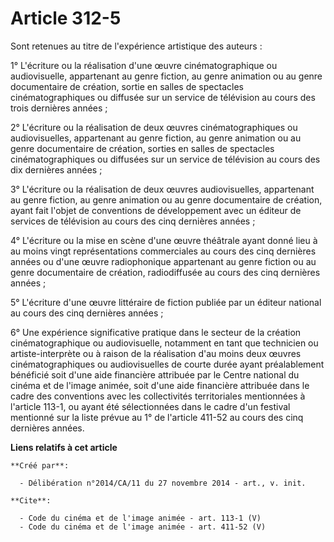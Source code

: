 # Article 312-5

Sont retenues au titre de l'expérience artistique des auteurs : 

1° L'écriture ou la réalisation d'une œuvre cinématographique ou audiovisuelle, appartenant au genre fiction, au genre
animation ou au genre documentaire de création, sortie en salles de spectacles cinématographiques ou diffusée sur un service
de télévision au cours des trois dernières années ; 

2° L'écriture ou la réalisation de deux œuvres cinématographiques ou audiovisuelles, appartenant au genre fiction, au genre
animation ou au genre documentaire de création, sorties en salles de spectacles cinématographiques ou diffusées sur un
service de télévision au cours des dix dernières années ; 

3° L'écriture ou la réalisation de deux œuvres audiovisuelles, appartenant au genre fiction, au genre animation ou au genre
documentaire de création, ayant fait l'objet de conventions de développement avec un éditeur de services de télévision au
cours des cinq dernières années ; 

4° L'écriture ou la mise en scène d'une œuvre théâtrale ayant donné lieu à au moins vingt représentations commerciales au
cours des cinq dernières années ou d'une œuvre radiophonique appartenant au genre fiction ou au genre documentaire de
création, radiodiffusée au cours des cinq dernières années ; 

5° L'écriture d'une œuvre littéraire de fiction publiée par un éditeur national au cours des cinq dernières années ; 

6° Une expérience significative pratique dans le secteur de la création cinématographique ou audiovisuelle, notamment en tant
que technicien ou artiste-interprète ou à raison de la réalisation d'au moins deux œuvres cinématographiques ou
audiovisuelles de courte durée ayant préalablement bénéficié soit d'une aide financière attribuée par le Centre national du
cinéma et de l'image animée, soit d'une aide financière attribuée dans le cadre des conventions avec les collectivités
territoriales mentionnées à l'article 113-1, ou ayant été sélectionnées dans le cadre d'un festival mentionné sur la liste
prévue au 1° de l'article 411-52 au cours des cinq dernières années.

**Liens relatifs à cet article**

	**Créé par**:

	  - Délibération n°2014/CA/11 du 27 novembre 2014 - art., v. init.

	**Cite**:

	  - Code du cinéma et de l'image animée - art. 113-1 (V)
	  - Code du cinéma et de l'image animée - art. 411-52 (V)
